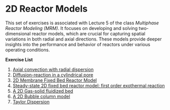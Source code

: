 # 2D Reactor Models

This set of exercises is associated with Lecture 5 of the class *Multiphase Reactor Modeling (MRM)*. It focuses on developing and solving two-dimensional reactor models, which are crucial for capturing spatial variations in both radial and axial directions. These models provide deeper insights into the performance and behavior of reactors under various operating conditions.

**Exercise List**

1. [Axial convection with radial dispersion](axial-convection-with-radial-dispersion)
2. [Diffusion-reaction in a cylindrical pore](diffusion-reaction-in-a-cylindrical-pore)
3. [2D Membrane Fixed Bed Reactor Model](2d-membrane-fixed-bed-reactor-model)
4. [Steady-state 2D fixed bed reactor model: first order exothermal reaction](steady-state-2d-fixed-bed-reactor-model-first-order-exothermal-reaction)
5. [A 2D Gas-solid fluidized bed](a-2d-gas-solid-fluidized-bed)
6. [A 2D Bubble column model](a-2d-bubble-column-model)
7. [Taylor Dispersion](taylor-dispersion)